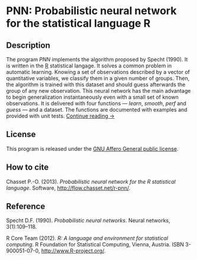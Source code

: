 PNN: Probabilistic neural network for the statistical language R
================================================================

Description
-----------

The program *PNN* implements the algorithm proposed by Specht (1990). It is written in the [R](http://www.r-project.org/) statistical langage. It solves a common problem in automatic learning. Knowing a set of observations described by a vector of quantitative variables, we classify them in a given number of groups. Then, the algorithm is trained with this dataset and should guess afterwards the group of any new observation. This neural network has the main advantage to begin generalization instantaneously even with a small set of known observations. It is delivered with four functions — *learn*, *smooth*, *perf* and *guess* — and a dataset. The functions are documented with examples and provided with unit tests. [Continue reading →](http://flow.chasset.net/pnn/) 

License
-------

This program is released under the [GNU Affero General public license](http://www.gnu.org/licenses/agpl.html).

How to cite
-----------

Chasset P.-O. (2013). *Probabilistic neural network for the R statistical language*. Software, http://flow.chasset.net/r-pnn/.

Reference
---------

Specht D.F. (1990). *Probabilistic neural networks*. Neural networks, 3(1):109–118.

R Core Team (2012). *R: A language and environment for statistical computing*. R Foundation for Statistical Computing, Vienna, Austria. ISBN 3-900051-07-0, http://www.R-project.org/.
